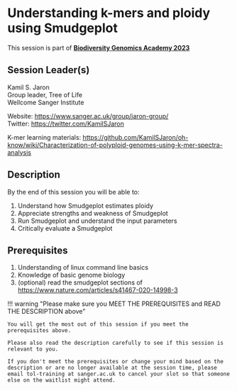 # Understanding k-mers and ploidy using Smudgeplot

This session is part of [**Biodiversity Genomics Academy 2023**](https://BGA23.org)

## Session Leader(s)

Kamil S. Jaron  
Group leader, Tree of Life  
Wellcome Sanger Institute

Website: <https://www.sanger.ac.uk/group/jaron-group/>  
Twitter: <https://twitter.com/KamilSJaron>  

K-mer learning materials: <https://github.com/KamilSJaron/oh-know/wiki/Characterization-of-polyploid-genomes-using-k-mer-spectra-analysis>

## Description

By the end of this session you will be able to:

1. Understand how Smudgeplot estimates ploidy
2. Appreciate strengths and weakness of Smudgeplot
3. Run Smudgeplot and understand the input parameters
4. Critically evaluate a Smudgeplot

## Prerequisites

1. Understanding of linux command line basics
2. Knowledge of basic genome biology
3. (optional) read the smudgeplot sections of <https://www.nature.com/articles/s41467-020-14998-3>

!!! warning "Please make sure you MEET THE PREREQUISITES and READ THE DESCRIPTION above"

    You will get the most out of this session if you meet the prerequisites above.

    Please also read the description carefully to see if this session is relevant to you.
    
    If you don't meet the prerequisites or change your mind based on the description or are no longer available at the session time, please email tol-training at sanger.ac.uk to cancel your slot so that someone else on the waitlist might attend.
